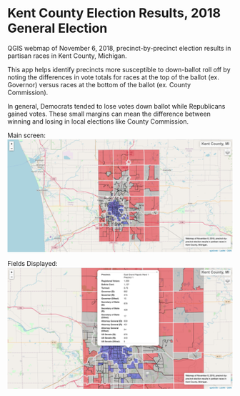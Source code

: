# Kent County Election Results, 2018 General Election
QGIS webmap of November 6, 2018, precinct-by-precinct election results in partisan races in Kent County, Michigan.

This app helps identify precincts more susceptible to down-ballot roll off by noting the differences in vote totals for races at the top of the ballot (ex. Governor) versus races at the bottom of the ballot (ex. County Commission).

In general, Democrats tended to lose votes down ballot while Republicans gained votes. These small margins can mean the difference between winning and losing in local elections like County Commission. 

Main screen: 
![Main](images_rm/main.png)

Fields Displayed: 
![Main](images_rm/fields.png)
